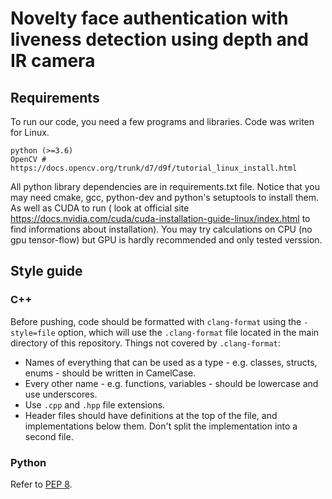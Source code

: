 # Novelty face authentication with liveness detection using depth and IR camera

## Requirements

To run our code, you need a few programs and libraries.
Code was writen for Linux.

```
python (>=3.6)
OpenCV # https://docs.opencv.org/trunk/d7/d9f/tutorial_linux_install.html
```

All python library dependencies are in requirements.txt file. Notice that
you may need cmake, gcc, python-dev and python's setuptools to install them.
As well as CUDA to run ( look at official site
https://docs.nvidia.com/cuda/cuda-installation-guide-linux/index.html to
find informations about installation).
You may try calculations on CPU (no gpu tensor-flow) but GPU is hardly recommended
and only tested verssion.



## Style guide

### C++

Before pushing, code should be formatted with `clang-format` using the `-style=file` option, which will use the `.clang-format` file located in the main directory of this repository. Things not covered by `.clang-format`:

* Names of everything that can be used as a type - e.g. classes, structs, enums - should be written in CamelCase.
* Every other name - e.g. functions, variables - should be lowercase and use underscores.
* Use `.cpp` and `.hpp` file extensions.
* Header files should have definitions at the top of the file, and implementations below them. Don't split the implementation into a second file.

### Python

Refer to [PEP 8](https://www.python.org/dev/peps/pep-0008/).
